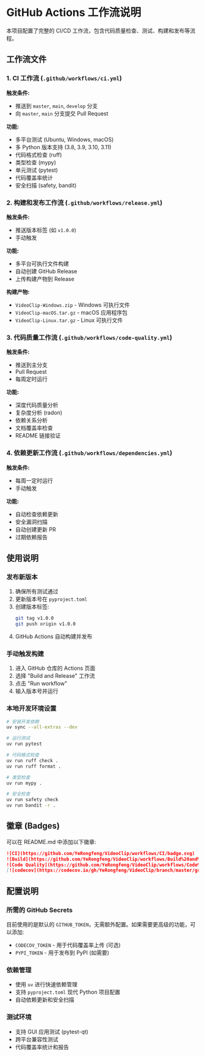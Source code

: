 # GitHub Actions 工作流说明

本项目配置了完整的 CI/CD 工作流，包含代码质量检查、测试、构建和发布等流程。

## 工作流文件

### 1. CI 工作流 (`.github/workflows/ci.yml`)

**触发条件:**
- 推送到 `master`, `main`, `develop` 分支
- 向 `master`, `main` 分支提交 Pull Request

**功能:**
- 多平台测试 (Ubuntu, Windows, macOS)
- 多 Python 版本支持 (3.8, 3.9, 3.10, 3.11)
- 代码格式检查 (ruff)
- 类型检查 (mypy)
- 单元测试 (pytest)
- 代码覆盖率统计
- 安全扫描 (safety, bandit)

### 2. 构建和发布工作流 (`.github/workflows/release.yml`)

**触发条件:**
- 推送版本标签 (如 `v1.0.0`)
- 手动触发

**功能:**
- 多平台可执行文件构建
- 自动创建 GitHub Release
- 上传构建产物到 Release

**构建产物:**
- `VideoClip-Windows.zip` - Windows 可执行文件
- `VideoClip-macOS.tar.gz` - macOS 应用程序包
- `VideoClip-Linux.tar.gz` - Linux 可执行文件

### 3. 代码质量工作流 (`.github/workflows/code-quality.yml`)

**触发条件:**
- 推送到主分支
- Pull Request
- 每周定时运行

**功能:**
- 深度代码质量分析
- 复杂度分析 (radon)
- 依赖关系分析
- 文档覆盖率检查
- README 链接验证

### 4. 依赖更新工作流 (`.github/workflows/dependencies.yml`)

**触发条件:**
- 每周一定时运行
- 手动触发

**功能:**
- 自动检查依赖更新
- 安全漏洞扫描
- 自动创建更新 PR
- 过期依赖报告

## 使用说明

### 发布新版本

1. 确保所有测试通过
2. 更新版本号在 `pyproject.toml`
3. 创建版本标签:
   ```bash
   git tag v1.0.0
   git push origin v1.0.0
   ```
4. GitHub Actions 自动构建并发布

### 手动触发构建

1. 进入 GitHub 仓库的 Actions 页面
2. 选择 "Build and Release" 工作流
3. 点击 "Run workflow"
4. 输入版本号并运行

### 本地开发环境设置

```bash
# 安装开发依赖
uv sync --all-extras --dev

# 运行测试
uv run pytest

# 代码格式检查
uv run ruff check .
uv run ruff format .

# 类型检查
uv run mypy .

# 安全检查
uv run safety check
uv run bandit -r .
```

## 徽章 (Badges)

可以在 README.md 中添加以下徽章:

```markdown
![CI](https://github.com/YeRongfeng/VideoClip/workflows/CI/badge.svg)
![Build](https://github.com/YeRongfeng/VideoClip/workflows/Build%20and%20Release/badge.svg)
![Code Quality](https://github.com/YeRongfeng/VideoClip/workflows/Code%20Quality/badge.svg)
[![codecov](https://codecov.io/gh/YeRongfeng/VideoClip/branch/master/graph/badge.svg)](https://codecov.io/gh/YeRongfeng/VideoClip)
```

## 配置说明

### 所需的 GitHub Secrets

目前使用的是默认的 `GITHUB_TOKEN`，无需额外配置。如果需要更高级的功能，可以添加:

- `CODECOV_TOKEN` - 用于代码覆盖率上传 (可选)
- `PYPI_TOKEN` - 用于发布到 PyPI (如需要)

### 依赖管理

- 使用 `uv` 进行快速依赖管理
- 支持 `pyproject.toml` 现代 Python 项目配置
- 自动依赖更新和安全扫描

### 测试环境

- 支持 GUI 应用测试 (pytest-qt)
- 跨平台兼容性测试
- 代码覆盖率统计和报告
